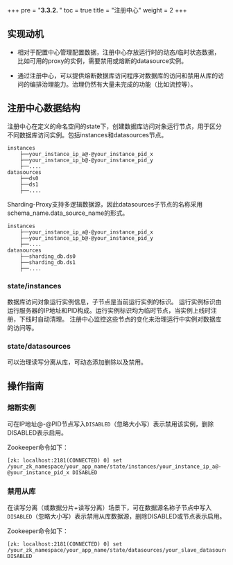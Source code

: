 +++
pre = "<b>3.3.2. </b>"
toc = true
title = "注册中心"
weight = 2
+++

## 实现动机

- 相对于配置中心管理配置数据，注册中心存放运行时的动态/临时状态数据，比如可用的proxy的实例，需要禁用或熔断的datasource实例。

- 通过注册中心，可以提供熔断数据库访问程序对数据库的访问和禁用从库的访问的编排治理能力。治理仍然有大量未完成的功能（比如流控等）。

## 注册中心数据结构

注册中心在定义的命名空间的state下，创建数据库访问对象运行节点，用于区分不同数据库访问实例。包括instances和datasources节点。

```
instances
    ├──your_instance_ip_a@-@your_instance_pid_x
    ├──your_instance_ip_b@-@your_instance_pid_y
    ├──....
datasources
    ├──ds0
    ├──ds1
    ├──....
```
Sharding-Proxy支持多逻辑数据源，因此datasources子节点的名称采用schema_name.data_source_name的形式。
```
instances
    ├──your_instance_ip_a@-@your_instance_pid_x
    ├──your_instance_ip_b@-@your_instance_pid_y
    ├──....
datasources
    ├──sharding_db.ds0
    ├──sharding_db.ds1
    ├──....
```
### state/instances

数据库访问对象运行实例信息，子节点是当前运行实例的标识。
运行实例标识由运行服务器的IP地址和PID构成。运行实例标识均为临时节点，当实例上线时注册，下线时自动清理。
注册中心监控这些节点的变化来治理运行中实例对数据库的访问等。

### state/datasources

可以治理读写分离从库，可动态添加删除以及禁用。

## 操作指南

### 熔断实例

可在IP地址@-@PID节点写入`DISABLED`（忽略大小写）表示禁用该实例，删除DISABLED表示启用。

Zookeeper命令如下：

```
[zk: localhost:2181(CONNECTED) 0] set /your_zk_namespace/your_app_name/state/instances/your_instance_ip_a@-@your_instance_pid_x DISABLED
```

### 禁用从库

在读写分离（或数据分片+读写分离）场景下，可在数据源名称子节点中写入`DISABLED`（忽略大小写）表示禁用从库数据源，删除DISABLED或节点表示启用。

Zookeeper命令如下：

```
[zk: localhost:2181(CONNECTED) 0] set /your_zk_namespace/your_app_name/state/datasources/your_slave_datasource_name DISABLED
```

